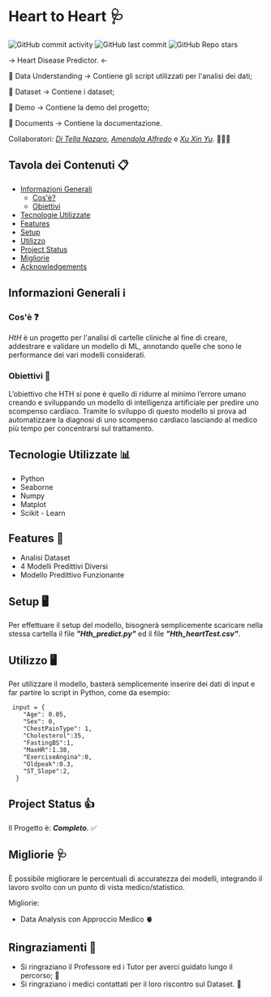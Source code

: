 # Heart to Heart 🩺
![GitHub commit activity](https://img.shields.io/github/commit-activity/t/OddlyHod/HTH)
![GitHub last commit](https://img.shields.io/github/last-commit/OddlyHod/HTH)
![GitHub Repo stars](https://img.shields.io/github/stars/OddlyHod/HTH)


→ Heart Disease Predictor. ←

📁 Data Understanding → Contiene gli script utilizzati per l'analisi dei dati;

📁 Dataset       → Contiene i dataset;

📁 Demo          → Contiene la demo del progetto;

📁 Documents     → Contiene la documentazione.

Collaboratori: [_Di Tella Nazaro_](https://github.com/OddlyHod), [_Amendola Alfredo_](https://github.com/Alfredoame) e [_Xu Xin Yu_](https://github.com/XXY126). 🙋🙋🙋


## Tavola dei Contenuti 📋
* [Informazioni Generali](#informazioni-generali-ℹ)
  + [Cos'è?](#cosè-)
  + [Obiettivi](#obiettivi-)
* [Tecnologie Utilizzate](#Tecnologie-Utilizzate-)
* [Features](#features-)
* [Setup](#setup-)
* [Utilizzo](#utilizzo-)
* [Project Status](#project-status-)
* [Migliorie](#migliorie-)
* [Acknowledgements](#ringraziamenti-)


## Informazioni Generali ℹ
### Cos'è ❓
_HtH_ è un progetto per l'analisi di cartelle cliniche al fine di creare, addestrare e validare un modello di ML, annotando quelle che sono le performance dei vari modelli considerati. 
### Obiettivi 🎯
L’obiettivo che HTH si pone è quello di ridurre al minimo l’errore umano creando e sviluppando un modello di intelligenza artificiale per predire uno scompenso cardiaco.
Tramite lo sviluppo di questo modello si prova ad automatizzare la diagnosi di uno scompenso cardiaco lasciando al medico più tempo per concentrarsi sul trattamento.

## Tecnologie Utilizzate 📊
- Python
- Seaborne
- Numpy
- Matplot
- Scikit - Learn


## Features 📝
- Analisi Dataset
- 4 Modelli Predittivi Diversi
- Modello Predittivo Funzionante

## Setup 🖥
Per effettuare il setup del modello, bisognerà semplicemente scaricare nella stessa cartella il file __*"Hth_predict.py"*__ ed il file _***"Hth_heartTest.csv"***_. 


## Utilizzo 🖥
Per utilizzare il modello, basterà semplicemente inserire dei dati di input e far partire lo script in Python, come da esempio:
```
 input = {
    "Age": 0.05,
    "Sex": 0,
    "ChestPainType": 1,
    "Cholesterol":35,
    "FastingBS":1,
    "MaxHR":1.38,
    "ExerciseAngina":0,
    "Oldpeak":0.3,
    "ST_Slope":2,
  }
``` 

## Project Status 👍
Il Progetto è: **_Completo_**. ✅

## Migliorie 🩺
È possibile migliorare le percentuali di accuratezza dei modelli, integrando il lavoro svolto con un punto di vista medico/statistico.

Migliorie:
- Data Analysis con Approccio Medico 🫀

## Ringraziamenti 🙏
- Si ringraziano il Professore ed i Tutor per averci guidato lungo il percorso; 🥰
- Si ringraziano i medici contattati per il loro riscontro sul Dataset. 🫡
